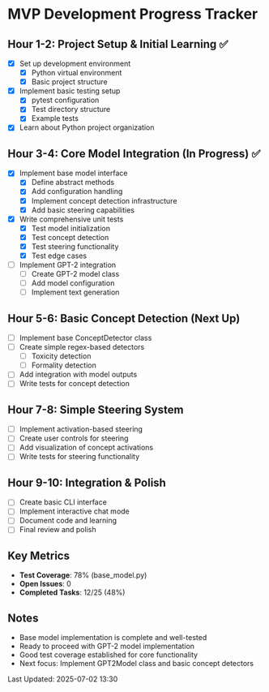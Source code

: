 
# MVP Development Progress Tracker

## Hour 1-2: Project Setup & Initial Learning ✅
- [x] Set up development environment
  - [x] Python virtual environment
  - [x] Basic project structure
- [x] Implement basic testing setup
  - [x] pytest configuration
  - [x] Test directory structure
  - [x] Example tests
- [x] Learn about Python project organization

## Hour 3-4: Core Model Integration (In Progress) ✅
- [x] Implement base model interface
  - [x] Define abstract methods
  - [x] Add configuration handling
  - [x] Implement concept detection infrastructure
  - [x] Add basic steering capabilities
- [x] Write comprehensive unit tests
  - [x] Test model initialization
  - [x] Test concept detection
  - [x] Test steering functionality
  - [x] Test edge cases
- [ ] Implement GPT-2 integration
  - [ ] Create GPT-2 model class
  - [ ] Add model configuration
  - [ ] Implement text generation

## Hour 5-6: Basic Concept Detection (Next Up)
- [ ] Implement base ConceptDetector class
- [ ] Create simple regex-based detectors
  - [ ] Toxicity detection
  - [ ] Formality detection
- [ ] Add integration with model outputs
- [ ] Write tests for concept detection

## Hour 7-8: Simple Steering System
- [ ] Implement activation-based steering
- [ ] Create user controls for steering
- [ ] Add visualization of concept activations
- [ ] Write tests for steering functionality

## Hour 9-10: Integration & Polish
- [ ] Create basic CLI interface
- [ ] Implement interactive chat mode
- [ ] Document code and learning
- [ ] Final review and polish

## Key Metrics
- **Test Coverage**: 78% (base_model.py)
- **Open Issues**: 0
- **Completed Tasks**: 12/25 (48%)

## Notes
- Base model implementation is complete and well-tested
- Ready to proceed with GPT-2 model implementation
- Good test coverage established for core functionality
- Next focus: Implement GPT2Model class and basic concept detectors

Last Updated: 2025-07-02 13:30
